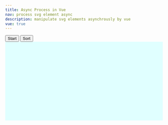 ```yaml
---
title: Async Process in Vue
nav: process svg element async
description: manipulate svg elements asynchrously by vue
vue: true
---
```


<style>
svg {
    background-color: lightcyan;
}
</style>

<div id="app">
  <button @click='start'>Start</button>
  <button @click='sort'>Sort</button>
  <br/>
  <svg width="600" height="300">
    <g transform='translate(10,250) scale(1,-1)'>
        <rect v-for='(s,n) in bars' :id='"r"+n'
            :x="n*5" :height="s" width="4" :fill="colors[n]" />
    </g>
  </svg>
</div>


<script>
async function sleep(n) {
    return new Promise((res,rej) =>{
        setTimeout(() => { return res() }, n)
    })
}


var app = new Vue({
  el: '#app',
  data: {
    start_enabled: true,
    sort_enabled: true,
    bars: [
        100, 80
    ],
    colors: [ 'gray', 'gray' ],
  },
  methods: {
    start: async function() {
      if (!this.start_enabled)
        return

      this.start_enabled=false
      this.bars.splice(0,this.bars.length)
      for (let i = 0; i < 50; ++i) {
        let v = parseInt(Math.random() * 200)
        if (v < 10) v = 10
        await sleep(20)
        this.bars.push(v)
        this.colors.push('gray')
      }
      this.start_enabled=true
    },
    sort: async function() {
      if (!this.sort_enabled)
        return

      this.sort_enabled=false
      let v = this.bars
      let n = v.length
      let ca = 'red'
      let cr = 'gray'
      for (let i = 0; i < n - 1; ++i) {
        Vue.set(this.colors, i, ca)
        for (let j = i + 1; j < n; ++j) {
          Vue.set(this.colors, j, ca)
          await sleep(10)
          if (v[i] > v[j]) {
            let tmp = v[j]
            let t2 = v[i]
            Vue.set(this.bars, j, t2)
            Vue.set(this.bars, i, tmp)
          }
          Vue.set(this.colors, j, cr)
        }
        Vue.set(this.colors, i, cr)
      }
      for (let i of this.bars) {
        console.log(`    ${i}`)
      }
      console.log('sort done')
      this.sort_enabled=true
    }
  }
})

</script>
